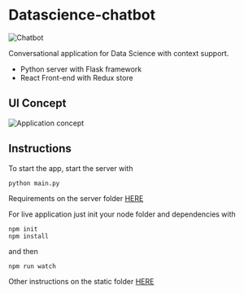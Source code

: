 # Datascience-chatbot

![Chatbot](https://i.imgur.com/27WLAsn.png)

Conversational application for Data Science with context support.

* Python server with Flask framework
* React Front-end with Redux store 

## UI Concept

![Application concept](https://i.imgur.com/3I1aCx0.png)

## Instructions

To start the app, start the server with

```
python main.py
```
Requirements on the server folder [HERE](https://github.com/simoberny/Datascience-Chatbot/tree/master/server)

For live application just init your node folder and dependencies with 

```
npm init
npm install
```
and then 
```
npm run watch
```

Other instructions on the static folder [HERE](https://github.com/simoberny/Datascience-Chatbot/tree/master/static)